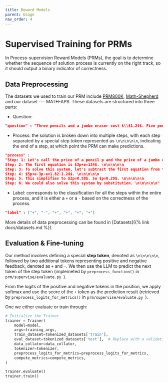 ```yaml
---
title: Reward Models
parent: Usage
nav_order: 4
---
```



# Supervised Training for PRMs

In Process-supervision Reward Models (PRMs), the goal is to determine whether the sequence of solution process is currently on the right track, so it should output a binary indicator of correctness.

## Data Preprocessing

The datasets we used to train our PRM include [PRM800K](https://github.com/openai/prm800k), [Math-Shepherd](https://huggingface.co/datasets/peiyi9979/Math-Shepherd) and our dataset --- MATH-APS. These datasets are structured into three parts:

- Question:

```json
"question" : "Three pencils and a jumbo eraser cost $\\$1.24$. Five pencils and a jumbo eraser cost $\\$1.82$. No prices include tax. In cents, what is the cost of a pencil?"
```

- Process: the solution is broken down into multiple steps, with each step separated by a special step token represented as `\n\n\n\n\n`, indicating the end of a step, at which point the PRM can make predictions.

```json
"process" : 
"Step: 1: Let's call the price of a pencil p and the price of a jumbo eraser e. Then we can write two equations. \n\n\n\n\n
Step: 2: The first equation is $3p+e=124$. \n\n\n\n\n
Step: 3: To solve this system, let's subtract the first equation from the second equation. This will eliminate e. \n\n\n\n\n
Step: 4: $5p+e-3p-e=1.82-1.24$. \n\n\n\n\n
Step: 5: This simplifies to $2p=0.58$. So $p=0.29$. \n\n\n\n\n
Step: 6: We could also solve this system by substitution. \n\n\n\n\n"
```


- Label: corresponds to the classification for all the steps within the entire process, and it is either a `+` or a `-` based on the correctness of the process.

```json
"label" : ["+", "-", "+", "+", "+", "+"]
```

More details of data preprocessing can be found in [Datasets]({% link docs/datasets.md %}).

## Evaluation & Fine-tuning

Our method involves defining a special **step token**, denoted as `\n\n\n\n\n`, followed by
two additional tokens representing positive and negative feedback, denoted as `+` and `-`. We then use the LLM to predict the next token of the step token (implemeted by `preprocess_function()` in `prm/supervise/evaluate.py `). 

From the logits of the positive and negative tokens in the position, we apply softmax and use the score of the `+` token as the prediction result (retrieved by `preprocess_logits_for_metrics()` in `prm/supervise/evaluate.py `).

One we either evaluate or train through:
```python
# Initialize the Trainer
trainer = Trainer(
    model=model,
    args=training_args,
    train_dataset=tokenized_datasets['train'],
    eval_dataset=tokenized_datasets['test'],  # Replace with a validation set if available
    data_collator=data_collator,
    tokenizer=tokenizer,
    preprocess_logits_for_metrics=preprocess_logits_for_metrics,
    compute_metrics=compute_metrics,
)

trainer.evaluate()
trainer.train()
```

